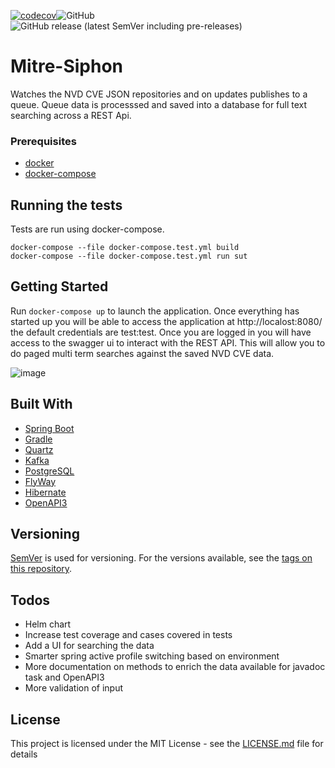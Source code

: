 [![codecov](https://codecov.io/gh/curium-rocks/mitre-siphon/branch/master/graph/badge.svg?token=70JSHSV2IY)](https://codecov.io/gh/curium-rocks/mitre-siphon)![GitHub](https://img.shields.io/github/license/curium-rocks/mitre-siphon)![GitHub release (latest SemVer including pre-releases)](https://img.shields.io/github/v/release/curium-rocks/mitre-siphon?include_prereleases)

# Mitre-Siphon

Watches the NVD CVE JSON repositories and on updates publishes to a queue. Queue data is processsed and saved into a database for full text searching across a REST Api.

### Prerequisites

- [docker](https://docs.docker.com/desktop/)
- [docker-compose](https://docs.docker.com/compose/)

## Running the tests

Tests are run using docker-compose.

```
docker-compose --file docker-compose.test.yml build
docker-compose --file docker-compose.test.yml run sut
```

## Getting Started

Run `docker-compose up` to launch the application. Once everything has started up you will be able to access the application at http://localost:8080/ the default credentials are test:test. Once you are logged in you will have access to the swagger ui to interact with the REST API. This will allow you to do paged multi term searches against the saved NVD CVE data.

![image](https://user-images.githubusercontent.com/8363252/106229649-9adac180-61b3-11eb-8aa9-614ebfb1dcf3.png)

## Built With

- [Spring Boot](https://spring.io/projects/spring-boot)
- [Gradle](https://gradle.org/)
- [Quartz](https://www.quartz-scheduler.org/)
- [Kafka](http://kafka.apache.org/)
- [PostgreSQL](https://www.postgresql.org/)
- [FlyWay](https://flywaydb.org/documentation/)
- [Hibernate](https://hibernate.org/)
- [OpenAPI3](https://swagger.io/blog/news/announcing-openapi-3-0/)

## Versioning

[SemVer](http://semver.org/) is used for versioning. For the versions available, see the [tags on this repository](https://github.com/curim-rocks/mitre-siphon/tags).

## Todos

- Helm chart
- Increase test coverage and cases covered in tests
- Add a UI for searching the data
- Smarter spring active profile switching based on environment
- More documentation on methods to enrich the data available for javadoc task and OpenAPI3
- More validation of input

## License

This project is licensed under the MIT License - see the [LICENSE.md](LICENSE.md) file for details

